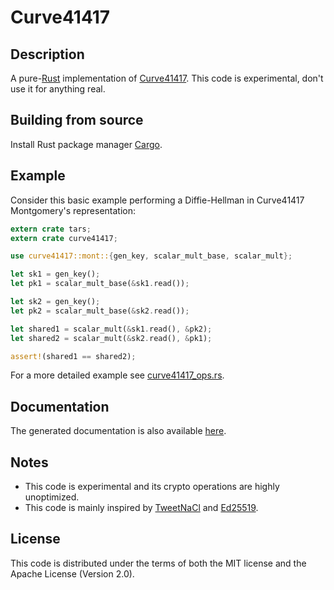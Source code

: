 # Curve41417

## Description

A pure-[Rust](http://www.rust-lang.org/) implementation of [Curve41417](http://safecurves.cr.yp.to/). This code is experimental, don't use it for anything real.


## Building from source

Install Rust package manager [Cargo](https://github.com/rust-lang/cargo).


## Example

Consider this basic example performing a Diffie-Hellman in Curve41417 Montgomery's representation:

```rust
extern crate tars;
extern crate curve41417;

use curve41417::mont::{gen_key, scalar_mult_base, scalar_mult};

let sk1 = gen_key();
let pk1 = scalar_mult_base(&sk1.read());

let sk2 = gen_key();
let pk2 = scalar_mult_base(&sk2.read());

let shared1 = scalar_mult(&sk1.read(), &pk2);
let shared2 = scalar_mult(&sk2.read(), &pk1);

assert!(shared1 == shared2);
```

For a more detailed example see [curve41417_ops.rs](examples/curve41417_ops.rs).


## Documentation

The generated documentation is also available [here](http://seb.dbzteam.org/rs/curve41417/curve41417/).


## Notes

* This code is experimental and its crypto operations are highly unoptimized.
* This code is mainly inspired by [TweetNaCl](http://tweetnacl.cr.yp.to/) and [Ed25519](http://ed25519.cr.yp.to/software.html).


## License

This code is distributed under the terms of both the MIT license and the Apache License (Version 2.0).
